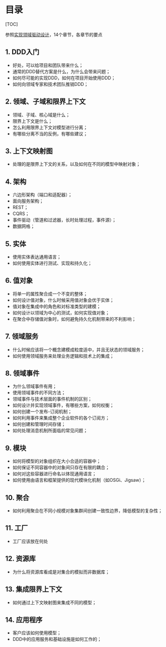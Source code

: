
# 目录

[TOC]

参照[实现领域驱动设计]()，14个章节，各章节的要点

## 1. DDD入门
- 好处，可以给项目和团队带来什么；
- 通常的DDD替代方案是什么，为什么会带来问题；
- 如何尽可能的实现DDD，如何在项目开始使用DDD；
- 如何向领域专家和技术团队推销DDD；

## 2. 领域、子域和限界上下文
- 领域、子域、核心域是什么；
- 限界上下文是什么；
- 怎么利用限界上下文对模型进行分离；
- 有哪些分离不当的反例，有哪些建议；

## 3. 上下文映射图
- 处理的是限界上下文的关系，以及如何在不同的模型中映射对象；

## 4. 架构
- 六边形架构（端口和适配器）；
- 面向服务架构；
- REST；
- CQRS；
- 事件驱动（管道和过滤器，长时处理过程，事件源）；
- 数据网格；

## 5. 实体
- 使用实体表达通用语言；
- 如何使用实体进行测试、实现和持久化；

## 6. 值对象
- 将单一的属性聚合成一个不变的整体；
- 如何设计值对象，什么时候采用值对象会优于实体；
- 值对象在集成中的角色和对标准类型的建模；
- 如何设计以领域为中心的测试，如何实现值对象；
- 在聚合中存储值对象时，如何避免持久化机制带来的不利影响；

## 7. 领域服务
- 什么时候应该将一个概念建模成粒度适中，并且无状态的领域服务；
- 如何使用领域服务来处理业务逻辑和技术上的集成；

## 8. 领域事件
- 为什么领域事件有用；
- 使用领域事件的不同方法；
- 领域事件与技术层面的事件机制的区别；
- 如何设计并实现领域事件，有哪些方案，如何权衡；
- 如何创建一个发布-订阅机制；
- 如何利用事件来集成整个企业软件的各个订阅方；
- 如何创建和管理时间存储；
- 如何处理消息机制所面临的常见问题；

## 9. 模块
- 如何将模型的对象组织在大小合适的容器中；
- 如何保证不同容器中的对象间只存在有限的耦合；
- 如何对这些容器进行命名以体现通用语言；
- 如何使用由语言和框架提供的现代模块化机制（如OSGi、Jigsaw）；

## 10. 聚合
- 如何利用聚合在不同小规模对象集群间创建一致性边界，降低模型的复杂性；

## 11. 工厂
- 工厂应该放在何处

## 12. 资源库
- 为什么将资源库看成是对集合的模拟而非数据库；

## 13. 集成限界上下文
- 如何通过上下文映射图来集成不同的模型；

## 14. 应用程序
- 客户应该如何使用模型；
- DDD中的应用服务和基础设施是如何工作的；